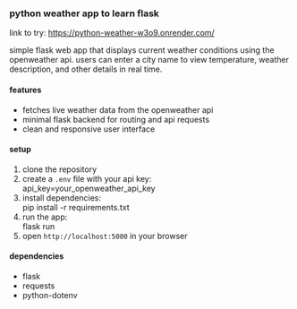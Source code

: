 ### python weather app to learn flask

link to try: https://python-weather-w3o9.onrender.com/

simple flask web app that displays current weather conditions using the openweather api. users can enter a city name to view temperature, weather description, and other details in real time.

#### features
- fetches live weather data from the openweather api  
- minimal flask backend for routing and api requests  
- clean and responsive user interface  

#### setup
1. clone the repository  
2. create a `.env` file with your api key:  
api_key=your_openweather_api_key
3. install dependencies:  
pip install -r requirements.txt
4. run the app:  
flask run
5. open `http://localhost:5000` in your browser

#### dependencies
- flask  
- requests  
- python-dotenv  
